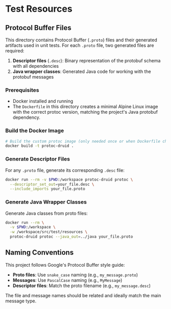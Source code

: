 # Test Resources

## Protocol Buffer Files

This directory contains Protocol Buffer (`.proto`) files and their generated artifacts used in unit tests. For each `.proto` file, two generated files are required:

1. **Descriptor files** (`.desc`): Binary representation of the protobuf schema with all dependencies
2. **Java wrapper classes**: Generated Java code for working with the protobuf messages

### Prerequisites

- Docker installed and running
- The `Dockerfile` in this directory creates a minimal Alpine Linux image with the correct protoc version, matching the project's Java protobuf dependency.

### Build the Docker Image

```sh
# Build the custom protoc image (only needed once or when Dockerfile changes)
docker build -t protoc-druid .
```

### Generate Descriptor Files

For any `.proto` file, generate its corresponding `.desc` file:

```sh
docker run --rm -v $PWD:/workspace protoc-druid protoc \
  --descriptor_set_out=your_file.desc \
  --include_imports your_file.proto
```

### Generate Java Wrapper Classes

Generate Java classes from proto files:

```sh
docker run --rm \
  -v $PWD:/workspace \
  -w /workspace/src/test/resources \
  protoc-druid protoc --java_out=../java your_file.proto
```

## Naming Conventions

This project follows Google's Protocol Buffer style guide:

- **Proto files**: Use `snake_case` naming (e.g., `my_message.proto`)
- **Messages**: Use `PascalCase` naming (e.g., `MyMessage`)
- **Descriptor files**: Match the proto filename (e.g., `my_message.desc`)

The file and message names should be related and ideally match the main message type.
